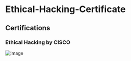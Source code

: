 # Ethical-Hacking-Certificate

## Certifications

### Ethical Hacking by CISCO


 ![image](https://github.com/DCVglobalnetwork/Ethical-Hacking-Certificate/assets/105791829/46f8bc2f-3d88-4224-b18a-667b9849282a)


